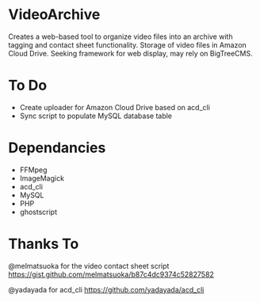 # VideoArchive
Creates a web-based tool to organize video files into an archive with tagging and contact sheet functionality.  Storage of video files in Amazon Cloud Drive.  Seeking framework for web display, may rely on BigTreeCMS.

# To Do
- Create uploader for Amazon Cloud Drive based on acd_cli
- Sync script to populate MySQL database table

# Dependancies
- FFMpeg
- ImageMagick
- acd_cli
- MySQL
- PHP
- ghostscript

# Thanks To
@melmatsuoka for the video contact sheet script
https://gist.github.com/melmatsuoka/b87c4dc9374c52827582

@yadayada for acd_cli
https://github.com/yadayada/acd_cli
